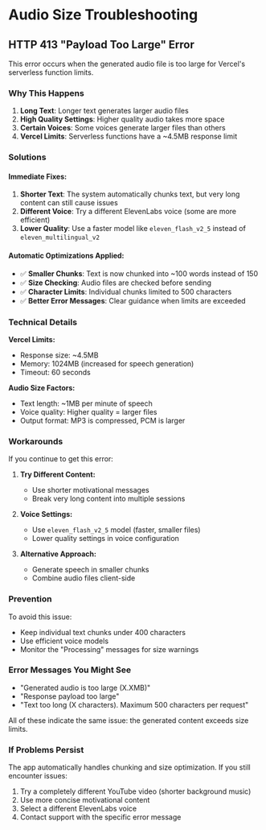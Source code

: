# Audio Size Troubleshooting

## HTTP 413 "Payload Too Large" Error

This error occurs when the generated audio file is too large for Vercel's serverless function limits.

### Why This Happens

1. **Long Text**: Longer text generates larger audio files
2. **High Quality Settings**: Higher quality audio takes more space
3. **Certain Voices**: Some voices generate larger files than others
4. **Vercel Limits**: Serverless functions have a ~4.5MB response limit

### Solutions

#### Immediate Fixes:
1. **Shorter Text**: The system automatically chunks text, but very long content can still cause issues
2. **Different Voice**: Try a different ElevenLabs voice (some are more efficient)
3. **Lower Quality**: Use a faster model like `eleven_flash_v2_5` instead of `eleven_multilingual_v2`

#### Automatic Optimizations Applied:
- ✅ **Smaller Chunks**: Text is now chunked into ~100 words instead of 150
- ✅ **Size Checking**: Audio files are checked before sending
- ✅ **Character Limits**: Individual chunks limited to 500 characters
- ✅ **Better Error Messages**: Clear guidance when limits are exceeded

### Technical Details

**Vercel Limits:**
- Response size: ~4.5MB
- Memory: 1024MB (increased for speech generation)
- Timeout: 60 seconds

**Audio Size Factors:**
- Text length: ~1MB per minute of speech
- Voice quality: Higher quality = larger files
- Output format: MP3 is compressed, PCM is larger

### Workarounds

If you continue to get this error:

1. **Try Different Content:**
   - Use shorter motivational messages
   - Break very long content into multiple sessions

2. **Voice Settings:**
   - Use `eleven_flash_v2_5` model (faster, smaller files)
   - Lower quality settings in voice configuration

3. **Alternative Approach:**
   - Generate speech in smaller chunks
   - Combine audio files client-side

### Prevention

To avoid this issue:
- Keep individual text chunks under 400 characters
- Use efficient voice models
- Monitor the "Processing" messages for size warnings

### Error Messages You Might See

- "Generated audio is too large (X.XMB)"
- "Response payload too large"
- "Text too long (X characters). Maximum 500 characters per request"

All of these indicate the same issue: the generated content exceeds size limits.

### If Problems Persist

The app automatically handles chunking and size optimization. If you still encounter issues:

1. Try a completely different YouTube video (shorter background music)
2. Use more concise motivational content
3. Select a different ElevenLabs voice
4. Contact support with the specific error message
